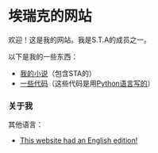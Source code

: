 # 埃瑞克的网站

欢迎！这是我的网站。我是S.T.A的成员之一。

以下是我的一些东西：
- [我的小说](https://eric1278.github.io/editions/chinese/novels)（包含STA的）
- [一些代码](https://eric1278.github.io/codes)（这些代码是用[Python语言写的](https://www.python.org)）

### 关于我

其他语言：

+ [This website had an English edition!](https://eric1278.github.io)
